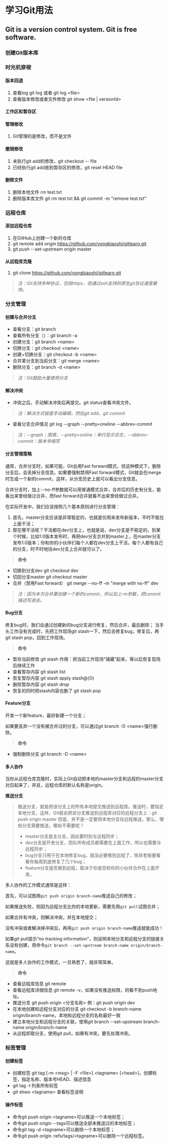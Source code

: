 学习Git用法
===========
Git is a version control system. Git is free software.
-----------
### 创建Git版本库
### 时光机穿梭
#### 版本回退
1. 查看log git log 或者 git log \<file\>
2. 查看版本修改或者文件修改 git show \<file | versionId\>
#### 工作区和暂存区

#### 管理修改
1. Git管理的是修改，而不是文件

#### 撤销修改
1. 未执行git add的修改，git checkout -- file
2. 已经执行git add放到暂存区的修改，git reset HEAD file 

#### 删除文件
1. 删除本地文件 rm test.txt
2. 删除版本库文件 git rm test.txt && git commit -m "remove test.txt"

### 远程仓库
#### 添加远程仓库
1. 在GitHub上创建一个新的仓库
2. git remote add origin https://github.com/yongbiaoshi/gitlearn.git
3. git push --set-upstream origin master 
#### 从远程库克隆
1. git clone https://github.com/yongbiaoshi/gitlearn.git
> *注：Git支持多种协议，包括https，但通过ssh支持的原生git协议速度最快。*
### 分支管理
#### 创建与合并分支
- 查看分支：git branch
- 查看所有分支（）：git branch -a
- 创建分支：git branch \<name\>
- 切换分支：git checkout \<name\>
- 创建+切换分支：git checkout -b \<name\>
- 合并某分支到当前分支：git merge \<name\>
- 删除分支：git branch -d \<name\>
> *注：Git鼓励大量使用分支*
#### 解决冲突
- 冲突之后，手动解决冲突后再提交。git status查看冲突文件。
> *注：解决方式就是手动编辑，然后git add、git commit*
- 查看分支合并情况 git log --graph --pretty=oneline --abbrev-commit
> *注：--graph：图表，--pretty=online：单行显示日志，--abbrev-commit：版本号缩写*
#### 分支管理策略

通常，合并分支时，如果可能，Git会用Fast forward模式，但这种模式下，删除分支后，会丢掉分支信息。如果要强制禁用Fast forward模式，Git就会在merge时生成一个新的commit，这样，从分支历史上就可以看出分支信息。

合并分支时，加上--no-ff参数就可以用普通模式合并，合并后的历史有分支，能看出来曾经做过合并，而fast forward合并就看不出来曾经做过合并。

在实际开发中，我们应该按照几个基本原则进行分支管理：
1. 首先，master分支应该是非常稳定的，也就是仅用来发布新版本，平时不能在上面干活；
2. 那在哪干活呢？干活都在dev分支上，也就是说，dev分支是不稳定的，到某个时候，比如1.0版本发布时，再把dev分支合并到master上，在master分支发布1.0版本；你和你的小伙伴们每个人都在dev分支上干活，每个人都有自己的分支，时不时地往dev分支上合并就可以了。

> **命令**
- 切换到分支dev git checkout dev
- 切回分支master git checkout master
- 合并（禁用Fast forward） git merge --no-ff -m "merge with no-ff" dev
> *注：因为本次合并要创建一个新的commit，所以加上-m参数，把commit描述写进去。*

#### Bug分支
修复bug时，我们会通过创建新的bug分支进行修复，然后合并，最后删除；
当手头工作没有完成时，先把工作现场git stash一下，然后去修复bug，修复后，再git stash pop，回到工作现场。

> **命令**
- 暂存当前修改 git stash 作用：把当前工作现场“储藏”起来，等以后恢复现场后继续工作
- 查看暂存内容 git stash list
- 恢复暂存内容 git stash apply stash@{0}
- 删除暂存内容 git stash drop
- 恢复的同时把stash内容也删了 git stash pop

#### Feature分支
开发一个新feature，最好新建一个分支；

如果要丢弃一个没有被合并过的分支，可以通过git branch -D \<name\>强行删除。

> **命令**
- 强制删除分支 git branch -D \<name\>

#### 多人协作
当你从远程仓库克隆时，实际上Git自动把本地的master分支和远程的master分支对应起来了，并且，远程仓库的默认名称是origin。

**推送分支**
> 推送分支，就是把该分支上的所有本地提交推送到远程库。推送时，要指定本地分支，这样，Git就会把该分支推送到远程库对应的远程分支上：git push origin master
> 但是，并不是一定要把本地分支往远程推送，那么，哪些分支需要推送，哪些不需要呢？
> * master分支是主分支，因此要时刻与远程同步；
> * dev分支是开发分支，团队所有成员都需要在上面工作，所以也需要与远程同步；
> * bug分支只用于在本地修复bug，就没必要推到远程了，除非老板要看看你每周到底修复了几个bug；
> * feature分支是否推到远程，取决于你是否和你的小伙伴合作在上面开发。

多人协作的工作模式通常是这样：

首先，可以试图用`git push origin branch-name`推送自己的修改；

如果推送失败，则因为远程分支比你的本地更新，需要先用`git pull`试图合并；

如果合并有冲突，则解决冲突，并在本地提交；

没有冲突或者解决掉冲突后，再用`git push origin branch-name`推送就能成功！

如果git pull提示“no tracking information”，则说明本地分支和远程分支的链接关系没有创建，用命令`git branch --set-upstream branch-name origin/branch-name`。

这就是多人协作的工作模式，一旦熟悉了，就非常简单。

> **命令**
- 查看远程库信息 git remote
- 查看远程库详细信息 git remote -v，如果没有推送权限，则看不到push地址。
- 推送分支 git push origin \<分支名称\> 例：git push origin dev
- 在本地创建和远程分支对应的分支 git checkout -b branch-name origin/branch-name，本地和远程分支的名称最好一致
- 建立本地分支和远程分支的关联，使用git branch --set-upstream branch-name origin/branch-name
- 从远程抓取分支，使用git pull，如果有冲突，要先处理冲突。

### 标签管理

#### 创建标签
- 创建标签 git tag [-m \<msg\> | -F \<file\>] \<tagname\> [\<head\>]，创建标签，指定名称、版本号HEAD、描述信息
- git tag -l 列表所有标签
- git shwo \<tagname\> 查看标签说明

#### 操作标签
- 命令git push origin \<tagname\>可以推送一个本地标签；
- 命令git push origin --tags可以推送全部未推送过的本地标签；
- 命令git tag -d \<tagname\>可以删除一个本地标签；
- 命令git push origin :refs/tags/\<tagname\>可以删除一个远程标签。
